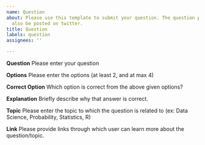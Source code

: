 ```yaml
---
name: Question
about: Please use this template to submit your question. The question provided will
  also be posted on twitter.
title: Question
labels: question
assignees: ''

---
```


**Question**
Please enter your question

**Options**
Please enter the options (at least 2, and at max 4)

**Correct Option**
Which option is correct from the above given options?

**Explanation**
Briefly describe why that answer is correct. 

**Topic**
Please enter the topic to which the question is related to (ex: Data Science, Probability, Statistics, R)

**Link**
Please provide links through which user can learn more about the question/topic.
